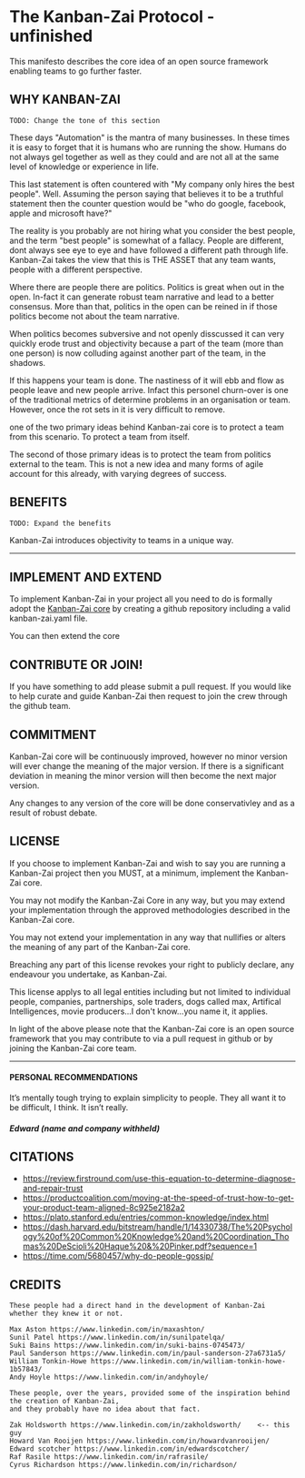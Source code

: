 # The Kanban-Zai Protocol - unfinished

This manifesto describes the core idea of an open source framework enabling teams to go further faster.

## WHY KANBAN-ZAI

`TODO: Change the tone of this section`

These days "Automation" is the mantra of many businesses.  In these times it is easy to forget that it is humans who
are running the show.  Humans do not always gel together as well as they could and are not all at the same level of
knowledge or experience in life.

This last statement is often countered with "My company only hires the best people".   Well.  Assuming the person
saying that believes it to be a truthful statement then the counter question would be "who do google, facebook, apple 
and microsoft have?"

The reality is you probably are not hiring what you consider the best people, and the term "best people" is somewhat of
a fallacy.  People are different, dont always see eye to eye and have followed a different path through life.  
Kanban-Zai takes the view that this is THE ASSET that any team wants, people with a different perspective.

Where there are people there are politics.  Politics is great when out in the open.  In-fact it can generate robust
team narrative and lead to a better consensus.  More than that, politics in the open can be reined in if those politics 
become not about the team narrative.

When politics becomes subversive and not openly disscussed it can very quickly erode trust and objectivity because 
a part of the team (more than one person) is now colluding against another part of the team, in the shadows.

If this happens your team is done.  The nastiness of it will ebb and flow as people leave and new people arrive. Infact
 this personel churn-over is one of the traditional metrics of determine problems in an organisation or team.  However, 
once the rot sets in it is very difficult to remove.

one of the two primary ideas behind Kanban-zai core is to protect a team from this scenario.  To protect a team 
from itself.

The second of those primary ideas is to protect the team from politics external to the team.  This is not a new idea
and many forms of agile account for this already, with varying degrees of success.


## BENEFITS

`TODO: Expand the benefits`

Kanban-Zai introduces objectivity to teams in a unique way. 


---

## IMPLEMENT AND EXTEND

To implement Kanban-Zai in your project all you need to do is formally adopt the [Kanban-Zai core](https://github.com/Kanban-Zai/kanban-zai-core/blob/main/modules/0-core.md) 
by creating a github repository including a valid kanban-zai.yaml file.

You can then extend the core

## CONTRIBUTE OR JOIN!

If you have something to add please submit a pull request. If you would like to help curate and guide Kanban-Zai then
 request to join the crew through the github team.

## COMMITMENT

Kanban-Zai core will be continuously improved, however no minor version will ever change the meaning of the major 
version.  If there is a significant deviation in meaning the minor version will then become the next major version.

Any changes to any version of the core will be done conservativley and as a result of robust debate.

## LICENSE

If you choose to implement Kanban-Zai and wish to say you are running a Kanban-Zai project then you MUST, at a minimum, 
implement the Kanban-Zai core.

You may not modify the Kanban-Zai Core in any way, but you may extend your implementation through the 
approved methodologies described in the Kanban-Zai core.

You may not extend your implementation in any way that nullifies or alters the meaning of any part of the Kanban-Zai core.

Breaching any part of this license revokes your right to publicly declare, any endeavour you undertake, as Kanban-Zai.

This license applys to all legal entities including but not limited to individual people, companies, partnerships, 
sole traders, dogs called max, Artifical Intelligences, movie producers...I don't know...you name it, it applies.

In light of the above please note that the Kanban-Zai core is an open source framework that you may contribute to via 
a pull request in github or by joining the Kanban-Zai core team.

---

#### PERSONAL RECOMMENDATIONS

It’s mentally tough trying to explain simplicity to people. 
They all want it to be difficult, I think. It isn’t really.
##### Edward (name and company withheld)


## CITATIONS

* https://review.firstround.com/use-this-equation-to-determine-diagnose-and-repair-trust
* https://productcoalition.com/moving-at-the-speed-of-trust-how-to-get-your-product-team-aligned-8c925e2182a2
* https://plato.stanford.edu/entries/common-knowledge/index.html
* https://dash.harvard.edu/bitstream/handle/1/14330738/The%20Psychology%20of%20Common%20Knowledge%20and%20Coordination_Thomas%20DeScioli%20Haque%20&%20Pinker.pdf?sequence=1
* https://time.com/5680457/why-do-people-gossip/

## CREDITS

    These people had a direct hand in the development of Kanban-Zai whether they knew it or not.
    
    Max Aston https://www.linkedin.com/in/maxashton/
    Sunil Patel https://www.linkedin.com/in/sunilpatelqa/
    Suki Bains https://www.linkedin.com/in/suki-bains-0745473/
    Paul Sanderson https://www.linkedin.com/in/paul-sanderson-27a6731a5/
    William Tonkin-Howe https://www.linkedin.com/in/william-tonkin-howe-1b57843/
    Andy Hoyle https://www.linkedin.com/in/andyhoyle/
    
    These people, over the years, provided some of the inspiration behind the creation of Kanban-Zai,
    and they probably have no idea about that fact.
    
    Zak Holdsworth https://www.linkedin.com/in/zakholdsworth/    <-- this guy
    Howard Van Rooijen https://www.linkedin.com/in/howardvanrooijen/
    Edward scotcher https://www.linkedin.com/in/edwardscotcher/
    Raf Rasile https://www.linkedin.com/in/rafrasile/
    Cyrus Richardson https://www.linkedin.com/in/richardson/